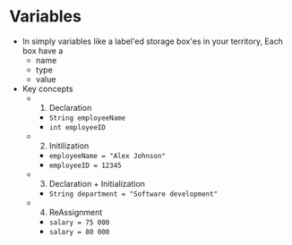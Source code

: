 # Variables

- In simply variables like a label'ed storage box'es in your territory, Each box have a
  - name
  - type
  - value
- Key concepts
  - 1. Declaration
    - `String employeeName`
    - `int employeeID`
  - 2. Initilization
    - `employeeName = "Alex Johnson"`
    - `employeeID = 12345`
  - 3. Declaration + Initialization
    - `String department = "Software development"`
  - 4.  ReAssignment
    - `salary = 75 000`
    - `salary = 80 000`
